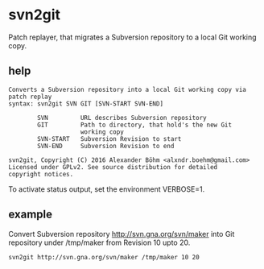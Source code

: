 # svn2git

Patch replayer, that migrates a Subversion repository to a local Git working
copy.

## help

```
Converts a Subversion repository into a local Git working copy via patch replay
syntax: svn2git SVN GIT [SVN-START SVN-END]

        SVN         URL describes Subversion repository
        GIT         Path to directory, that hold's the new Git
                    working copy
        SVN-START   Subversion Revision to start
        SVN-END     Subversion Revision to end

svn2git, Copyright (C) 2016 Alexander Böhm <alxndr.boehm@gmail.com>
Licensed under GPLv2. See source distribution for detailed
copyright notices.
```

To activate status output, set the environment VERBOSE=1.

## example

Convert Subversion repository http://svn.gna.org/svn/maker into Git repository
under /tmp/maker from Revision 10 upto 20.

```
svn2git http://svn.gna.org/svn/maker /tmp/maker 10 20
```

